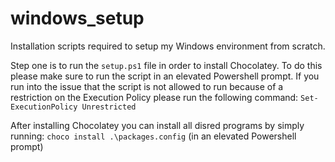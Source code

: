 # windows_setup
Installation scripts required to setup my Windows environment from scratch.

Step one is to run the `setup.ps1` file in order to install Chocolatey.
To do this please make sure to run the script in an elevated Powershell prompt.
If you run into the issue that the script is not allowed to run because of a restriction on the Execution Policy please run the following command:
`Set-ExecutionPolicy Unrestricted`

After installing Chocolatey you can install all disred programs by simply running:
`choco install .\packages.config` (in an elevated Powershell prompt)

